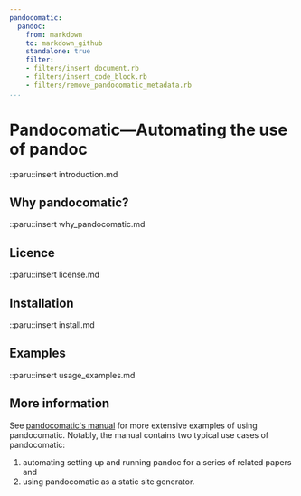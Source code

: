 ```yaml
---
pandocomatic:
  pandoc:
    from: markdown
    to: markdown_github
    standalone: true
    filter: 
    - filters/insert_document.rb
    - filters/insert_code_block.rb
    - filters/remove_pandocomatic_metadata.rb
...
```


# Pandocomatic—Automating the use of pandoc


::paru::insert introduction.md

## Why pandocomatic?

::paru::insert why_pandocomatic.md

## Licence

::paru::insert license.md

## Installation

::paru::insert install.md

## Examples

::paru::insert usage_examples.md

## More information

See [pandocomatic's
manual](https://heerdebeer.org/Software/markdown/pandocomatic/) for more
extensive examples of using pandocomatic. Notably, the manual contains two
typical use cases of pandocomatic:

1.  automating setting up and running pandoc for a series of related papers
    and
2.  using pandocomatic as a static site generator.
